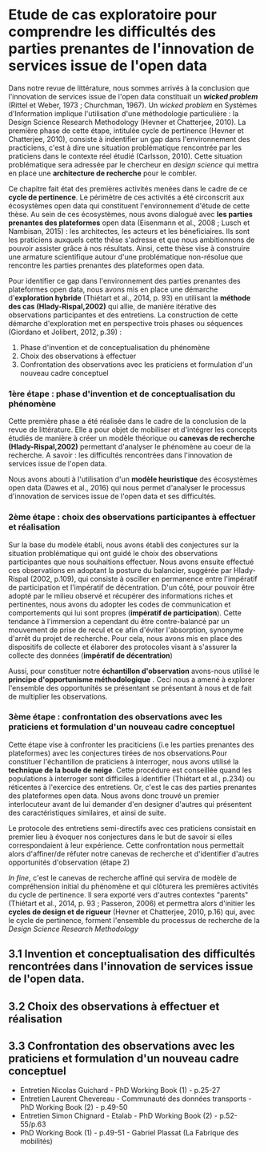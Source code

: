 # Etude de cas exploratoire pour comprendre les difficultés des parties prenantes de l'innovation de services issue de l'open data

Dans notre revue de littérature, nous sommes arrivés à la conclusion que l'innovation de services issue de l'open data constituait un _**wicked problem**_ (Rittel et Weber, 1973 ; Churchman, 1967). Un *wicked problem* en Systèmes d'Information implique l'utilisation d'une méthodologie particulière : la Design Science Research Methodology (Hevner et Chatterjee, 2010). La première phase de cette étape, intitulée cycle de pertinence (Hevner et Chatterjee, 2010), consiste à indentifier un gap dans l'environnement des practiciens, c'est à dire une situation  problématique rencontrée par les praticiens dans le contexte réel étudié (Carlsson, 2010). Cette situation problématique sera adressée par le chercheur en *design science* qui mettra en place une **architecture de recherche** pour le combler.

Ce chapitre fait état des premières activités menées dans le cadre de ce **cycle de pertinence**. Le périmètre de ces activités a été circonscrit aux écosystèmes open data qui constituent l'environnement d'étude de cette thèse. Au sein de ces écosystèmes, nous avons dialogué avec **les parties prenantes des plateformes** open data (Eisenmann et al., 2008 ; Lusch et Nambisan, 2015) : les architectes, les acteurs et les béneficiaires. Ils sont les praticiens auxquels cette thèse s'adresse et que nous ambitionnons de pouvoir assister grâce à nos résultats. Ainsi, cette thèse vise à construire une armature scientifique autour d'une problématique non-résolue que rencontre les parties prenantes des plateformes open data. 

Pour identifier ce gap dans l'environnement des parties prenantes des plateformes open data, nous avons mis en place une démarche d'**exploration hybride** (Thiétart et al., 2014, p. 93) en utilisant la **méthode des cas (Hlady-Rispal,2002)** qui allie, de manière itérative des observations participantes et des entretiens. La construction de cette démarche d'exploration met en perspective trois phases ou séquences (Giordano et Jolibert, 2012, p.39) : 

1. Phase d'invention et de conceptualisation du phénomène
2. Choix des observations à effectuer
3. Confrontation des observations avec les praticiens et formulation d'un nouveau cadre conceptuel

### 1ère étape : phase d'invention et de conceptualisation du phénomène

Cette première phase a été réalisée dans le cadre de la conclusion de la revue de littérature. Elle a pour objet de mobiliser et d'intégrer les concepts étudiés de manière à créer un modèle théorique ou **canevas de recherche (Hlady-Rispal,2002)** permettant d'analyser le phénomène au coeur de la recherche. A savoir : les difficultés rencontrées dans l'innovation de services issue de l'open data. 
 
Nous avons abouti à l'utilisation d'un **modèle heuristique** des écosystèmes open data (Dawes et al., 2016) qui nous permet d'analyser le processus d'innovation de services issue de l'open data et ses difficultés.

### 2ème étape : choix des observations participantes à effectuer et réalisation

Sur la base du modèle établi, nous avons établi des conjectures sur la situation problématique qui ont guidé le choix des observations participantes que nous souhaitions effectuer. Nous avons ensuite effectué ces observations en adoptant la posture du balancier, suggérée par Hlady-Rispal (2002, p.109), qui consiste à osciller en permanence entre l'impératif de participation et l'impératif de décentration. D'un côté, pour pouvoir être adopté par le milieu observé et récupérer des informations riches et pertinentes, nous avons du adopter les codes de communication et comportements qui lui sont propres (**impératif de participation**). Cette tendance à l'immersion a cependant du être contre-balancé par un mouvement de prise de recul et ce afin d'éviter l'absorption, synonyme d'arrêt du projet de recherche. Pour cela, nous avons mis en place des dispositifs de collecte et élaborer des protocoles visant à s'assurer la collecte des données (**impératif de décentration**)

Aussi, pour constituer notre **échantillon d'observation** avons-nous utilisé le **principe d'opportunisme méthodologique** . Ceci nous a amené à explorer l'ensemble des opportunités se présentant se présentant à nous et de fait de multiplier les observations.

### 3ème étape : confrontation des observations avec les praticiens et formulation d'un nouveau cadre conceptuel

Cette étape vise à confronter les praciticiens (i.e les parties prenantes des plateformes) avec les conjectures tirées de nos observations.Pour constituer l'échantillon de praticiens à interroger, nous avons utilisé la **technique de la boule de neige**. Cette procédure est conseillée quand les populations à interroger sont difficiles à identifier (Thiétart et al., p.234) ou réticentes à l'exercice des entretiens. Or, c'est le cas des parties prenantes des plateformes open data. Nous avons donc trouvé un premier interlocuteur avant de lui demander d'en designer d'autres qui présentent des caractéristiques similaires, et ainsi de suite.

Le protocole des entretiens semi-directifs avec ces praticiens consistait en premier lieu à évoquer nos conjectures dans le but de savoir si elles correspondaient à leur expérience. Cette confrontation nous permettait alors d'affiner/de réfuter notre canevas de recherche et d'identifier d'autres opportunités d'observation (étape 2)

*In fine*, c'est le canevas de recherche affiné qui servira de modèle de compréhension initial du phénomène et qui clôturera les premières activités du cycle de pertinence. Il sera exporté vers d'autres contextes "parents" (Thiétart et al., 2014, p. 93 ; Passeron, 2006) et permettra alors d'initier les **cycles de design et de rigueur** (Hevner et Chatterjee, 2010, p.16) qui, avec le cycle de pertinence, forment l'ensemble du processus de recherche de la *Design Science Research Methodology*


## 3.1 Invention et conceptualisation des difficultés rencontrées dans l'innovation de services issue de l'open data. 



## 3.2 Choix des observations à effectuer et réalisation


## 3.3 Confrontation des observations avec les praticiens et formulation d'un nouveau cadre conceptuel

- Entretien Nicolas Guichard - PhD Working Book (1) - p.25-27
- Entretien Laurent Chevereau - Communauté des données transports - PhD Working Book (2) - p.49-50
- Entretien Simon Chignard - Etalab - PhD Working Book (2) - p.52-55/p.63
- PhD Working Book (1) - p.49-51 - Gabriel Plassat (La Fabrique des mobilités) 


